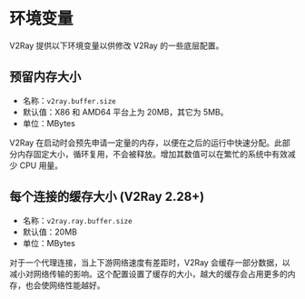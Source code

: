 # 环境变量

V2Ray 提供以下环境变量以供修改 V2Ray 的一些底层配置。

## 预留内存大小

* 名称：`v2ray.buffer.size`
* 默认值：X86 和 AMD64 平台上为 20MB，其它为 5MB。
* 单位：MBytes

V2Ray 在启动时会预先申请一定量的内存，以便在之后的运行中快速分配。此部分内存固定大小，循环复用，不会被释放。增加其数值可以在繁忙的系统中有效减少 CPU 用量。

## 每个连接的缓存大小 (V2Ray 2.28+)

* 名称：`v2ray.ray.buffer.size`
* 默认值：20MB
* 单位：MBytes

对于一个代理连接，当上下游网络速度有差距时，V2Ray 会缓存一部分数据，以减小对网络传输的影响。这个配置设置了缓存的大小，越大的缓存会占用更多的内存，也会使网络性能越好。
